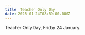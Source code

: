 ```yaml
---
title: Teacher Only Day
date: 2025-01-24T08:59:00.000Z
---
```

Teacher Only Day, Friday 24 January.
